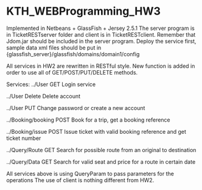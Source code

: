 # KTH_WEBProgramming_HW3

Implemented in Netbeans + GlassFish + Jersey 2.5.1
The server program is in TicketRESTserver folder and client is in TicketRESTclient.  Remember that Jdom.jar should be included in the server program. Deploy the service first, sample data xml files should be put in {glassfish_server}/glassfish/domains/domain1/config


All services in HW2 are rewritten in RESTful style. New function is added in order to use all of GET/POST/PUT/DELETE methods.

Services:
../User  GET
	Login service

../User  Delete
	Delete account

../User  PUT
	Change password or create a new account

../Booking/booking		POST
	Book for a trip, get a booking reference

../Booking/issue	POST
	Issue ticket with valid booking reference and get ticket number

../Query/Route	GET
	Search for possible route from an original to destination

../Query/Data		GET
	Search for valid seat and price for a route in certain date

All services above is using QueryParam to pass parameters for the operations
The use of client is nothing different from HW2.
